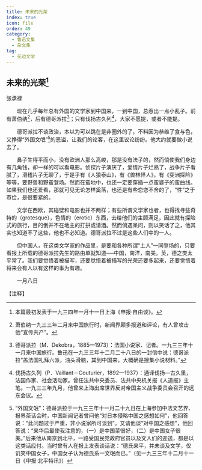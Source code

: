 ```yaml
---
title: 未来的光荣
index: true
icon: file
order: 49
category:
  - 鲁迅文集
  - 杂文集
tag:  
  - 花边文学
---
```


## 未来的光荣[^①]

张承禄

　　现在几乎每年总有外国的文学家到中国来，一到中国，总惹出一点小乱子。前有萧伯纳[^②]，后有德哥派拉[^③]；只有伐扬古久列[^④]，大家不愿提，或者不能提。

　　德哥派拉不谈政治，本以为可以跳在是非圈外的了，不料因为恭维了食与色，又挣得“外国文氓”[^⑤]的恶谥，让我们的论客，在这里议论纷纷。他大约就要做小说去了。

　　鼻子生得平而小，没有欧洲人那么高峻，那是没有法子的，然而倘使我们身边有几角钱，却一样的可以看电影。侦探片子演厌了，爱情片子烂熟了，战争片子看腻了，滑稽片子无聊了，于是乎有《人猿泰山》，有《兽林怪人》，有《斐洲探险》等等，要野兽和野蛮登场。然而在蛮地中，也还一定要穿插一点蛮婆子的蛮曲线。如果我们也还爱看，那就可见无论怎样奚落，也还是有些恋恋不舍的了，“性”之于市侩，是很要紧的。

　　文学在西欧，其碰壁和电影也并不两样；有些所谓文学家也者，也得找寻些奇特的（grotesque），色情的（erotic）东西，去给他们的主顾满足，因此就有探险式的旅行，目的倒并不在地主的打拱或请酒。然而倘遇呆问，则以笑话了之，他其实也知道不了这些，他也不必知道。德哥派拉不过是这些人们中的一人。

　　但中国人，在这类文学家的作品里，是要和各种所谓“土人”一同登场的，只要看报上所载的德哥派拉先生的路由单就知道──中国，南洋，南美。英，德之类太平常了。我们要觉悟着被描写，还要觉悟着被描写的光荣还要多起来，还要觉悟着将来会有人以有这样的事为有趣。

　　一月八日

【注释】

[^①]:本篇最初发表于一九三四年一月十一日上海《申报·自由谈》。

[^②]:萧伯纳一九三三年二月来中国旅行时，新闻界颇多报道和评论，有人曾攻击他“宣传共产”。

[^③]:德哥派拉（M．Dekobra，1885—1973）：法国小说家、记者。一九三三年十一月来中国旅行。鲁迅在一九三三年十二月二十八日的一封信中说：德哥派拉“盖法国礼拜六派，油头滑脑，其到中国来，大概确是搜集小说材料。”

[^④]:伐扬古久列（P．Vaillant－Couturier，1892—1937）：通译伐扬—古久里，法国作家、社会活动家。曾任法共中央委员、法共中央机关报《人道报》主笔。一九三三年九月，他曾来上海出席世界反对帝国主义战争委员会召开的远东会议。

[^⑤]:“外国文氓”：德哥派拉于一九三三年十一月二十九日在上海参加中法文艺界、报界茶话会时，中国新闻记者曾问他“对日本侵略中国之感想如何”，他回答说：“此问题过于严重，非小说家所可谈到”。又请他谈“对中国之感想”，他回答说：“来华后最使我注意的，（一）是中国菜很好，（二）是中国女子很美。”后来他从南京到北平，一路受国民党政府官员以及文人们的迎送，都是以这类话应付。当时曾有人在报上发表谈话说：“德氏来平，并未谈及文学，仅讥笑中国女子，中国女子认为德氏系一文氓而已。”（见一九三三年十二月十一日《申报·北平特讯》）
